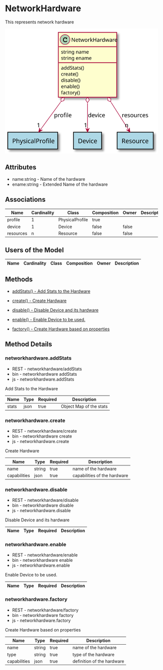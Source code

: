 # NetworkHardware

This represents network hardware

![Logical Diagram](./logical.svg)

## Attributes

* name:string - Name of the hardware
* ename:string - Extended Name of the hardware


## Associations

| Name | Cardinality | Class | Composition | Owner | Description |
| --- | --- | --- | --- | --- | --- |
| profile | 1 | PhysicalProfile | true |  |  |
| device | 1 | Device | false | false |  |
| resources | n | Resource | false | false |  |


## Users of the Model

| Name | Cardinality | Class | Composition | Owner | Description |
| --- | --- | --- | --- | --- | --- |





## Methods

* [addStats() - Add Stats to the Hardware](#Action-addStats)

* [create() - Create Hardware](#Action-create)

* [disable() - Disable Device and its hardware](#Action-disable)

* [enable() - Enable Device to be used.](#Action-enable)

* [factory() - Create Hardware based on properties](#Action-factory)


<h2>Method Details</h2>
    
### networkhardware.addStats
* REST - networkhardware/addStats
* bin - networkhardware addStats
* js - networkhardware.addStats

Add Stats to the Hardware

| Name | Type | Required | Description |
|---|---|---|---|
| stats | json |true | Object Map of the stats |




### networkhardware.create
* REST - networkhardware/create
* bin - networkhardware create
* js - networkhardware.create

Create Hardware

| Name | Type | Required | Description |
|---|---|---|---|
| name | string |true | name of the hardware |
| capabilities | json |true | capabilities of the hardware |




### networkhardware.disable
* REST - networkhardware/disable
* bin - networkhardware disable
* js - networkhardware.disable

Disable Device and its hardware

| Name | Type | Required | Description |
|---|---|---|---|




### networkhardware.enable
* REST - networkhardware/enable
* bin - networkhardware enable
* js - networkhardware.enable

Enable Device to be used.

| Name | Type | Required | Description |
|---|---|---|---|




### networkhardware.factory
* REST - networkhardware/factory
* bin - networkhardware factory
* js - networkhardware.factory

Create Hardware based on properties

| Name | Type | Required | Description |
|---|---|---|---|
| name | string |true | name of the hardware |
| type | string |true | type of the hardware |
| capabilities | json |true | definition of the hardware |





